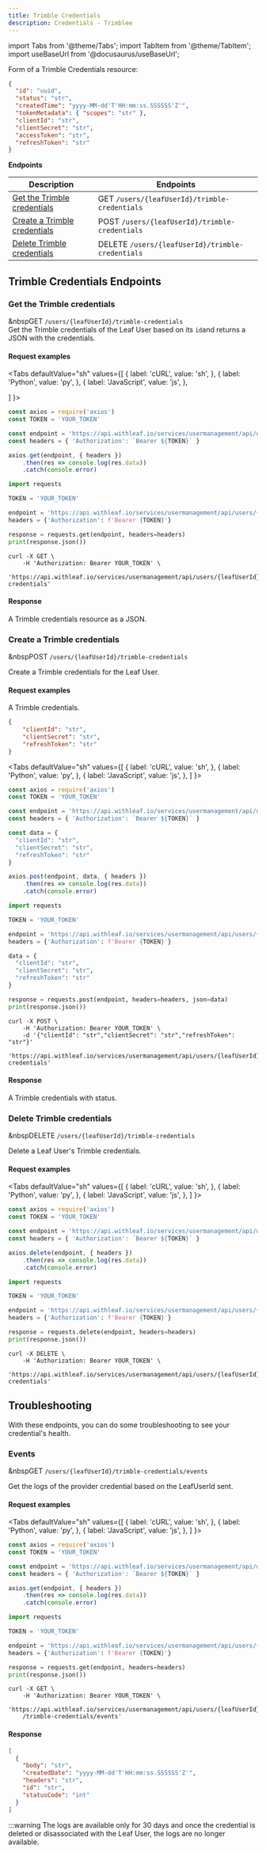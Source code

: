 ```yaml
---
title: Trimble Credentials
description: Credentials - Trimblee
---
```


import Tabs from '@theme/Tabs';
import TabItem from '@theme/TabItem';
import useBaseUrl from '@docusaurus/useBaseUrl';


[1]: #get-the-trimble-credentials
[2]: #create-a-trimble-credentials
[3]: #delete-trimble-credentials

Form of a Trimble Credentials resource:

```json
{
  "id": "uuid",
  "status": "str",
  "createdTime": "yyyy-MM-dd'T'HH:mm:ss.SSSSSS'Z'",
  "tokenMetadata": { "scopes": "str" },
  "clientId": "str",
  "clientSecret": "str",
  "accessToken": "str",
  "refreshToken": "str"
}
```

**Endpoints**

Description | Endpoints
--- | ---
[Get the Trimble credentials][1] | <span class="badge badge--success">GET</span> `/users/{leafUserId}/trimble-credentials`
[Create a Trimble credentials][2] | <span class="badge badge--warning">POST</span> `/users/{leafUserId}/trimble-credentials`
[Delete Trimble credentials][3] | <span class="badge badge--danger">DELETE</span> `/users/{leafUserId}/trimble-credentials`



## Trimble Credentials Endpoints

### Get the Trimble credentials
&nbsp<span class="badge badge--success">GET</span> `/users/{leafUserId}/trimble-credentials`  
Get the Trimble credentials of the Leaf User based on its `id`and returns a JSON with the credentials.

#### Request examples
<Tabs
  defaultValue="sh"
  values={[
    { label: 'cURL', value: 'sh', },
    { label: 'Python', value: 'py', },
    { label: 'JavaScript', value: 'js', },
    
    
  ]
}>
  <TabItem value="js">

  ```js
  const axios = require('axios')
  const TOKEN = 'YOUR_TOKEN'

  const endpoint = 'https://api.withleaf.io/services/usermanagement/api/users/{leafUserId}/trimble-credentials'
  const headers = { 'Authorization': `Bearer ${TOKEN}` }

  axios.get(endpoint, { headers })
      .then(res => console.log(res.data))
      .catch(console.error)
  ```

  </TabItem>
  <TabItem value="py">

  ```py
  import requests

  TOKEN = 'YOUR_TOKEN'

  endpoint = 'https://api.withleaf.io/services/usermanagement/api/users/{leafUserId}/trimble-credentials'
  headers = {'Authorization': f'Bearer {TOKEN}'}

  response = requests.get(endpoint, headers=headers)
  print(response.json())
  ```

  </TabItem>
  <TabItem value="sh">

  ```shell
  curl -X GET \
      -H 'Authorization: Bearer YOUR_TOKEN' \
      'https://api.withleaf.io/services/usermanagement/api/users/{leafUserId}/trimble-credentials'
  ```

  </TabItem>
</Tabs>

#### Response
A Trimble credentials resource as a JSON.


### Create a Trimble credentials
&nbsp<span class="badge badge--warning">POST</span> `/users/{leafUserId}/trimble-credentials`  

Create a Trimble credentials for the Leaf User.

#### Request examples
A Trimble credentials.

```json
{
    "clientId": "str",
    "clientSecret": "str",
    "refreshToken": "str"
}
```

<Tabs
  defaultValue="sh"
  values={[
    { label: 'cURL', value: 'sh', },
    { label: 'Python', value: 'py', },
    { label: 'JavaScript', value: 'js', },
  ]
}>
  <TabItem value="js">

  ```js
  const axios = require('axios')
  const TOKEN = 'YOUR_TOKEN'

  const endpoint = 'https://api.withleaf.io/services/usermanagement/api/users/{leafUserId}/trimble-credentials'
  const headers = { 'Authorization': `Bearer ${TOKEN}` }

  const data = {
    "clientId": "str",
    "clientSecret": "str",
    "refreshToken": "str"
  }

  axios.post(endpoint, data, { headers })
      .then(res => console.log(res.data))
      .catch(console.error)
  ```

  </TabItem>
  <TabItem value="py">

  ```py
  import requests

  TOKEN = 'YOUR_TOKEN'

  endpoint = 'https://api.withleaf.io/services/usermanagement/api/users/{leafUserId}/trimble-credentials'
  headers = {'Authorization': f'Bearer {TOKEN}'}

  data = {
    "clientId": "str",
    "clientSecret": "str",
    "refreshToken": "str"
  }

  response = requests.post(endpoint, headers=headers, json=data)
  print(response.json())
  ```

  </TabItem>
  <TabItem value="sh">

  ```shell
  curl -X POST \
      -H 'Authorization: Bearer YOUR_TOKEN' \
      -d '{"clientId": "str","clientSecret": "str","refreshToken": "str"}'
      'https://api.withleaf.io/services/usermanagement/api/users/{leafUserId}/trimble-credentials'
  ```

  </TabItem>
</Tabs>


#### Response
A Trimble credentials with status.

### Delete Trimble credentials
&nbsp<span class="badge badge--danger">DELETE</span> `/users/{leafUserId}/trimble-credentials`  

Delete a Leaf User's Trimble credentials.

#### Request examples
<Tabs
  defaultValue="sh"
  values={[
    { label: 'cURL', value: 'sh', },
    { label: 'Python', value: 'py', },
    { label: 'JavaScript', value: 'js', },
  ]
}>
  <TabItem value="js">

  ```js
  const axios = require('axios')
  const TOKEN = 'YOUR_TOKEN'

  const endpoint = 'https://api.withleaf.io/services/usermanagement/api/users/{leafUserId}/trimble-credentials'
  const headers = { 'Authorization': `Bearer ${TOKEN}` }

  axios.delete(endpoint, { headers })
      .then(res => console.log(res.data))
      .catch(console.error)
  ```

  </TabItem>
  <TabItem value="py">

  ```py
  import requests

  TOKEN = 'YOUR_TOKEN'

  endpoint = 'https://api.withleaf.io/services/usermanagement/api/users/{leafUserId}/trimble-credentials'
  headers = {'Authorization': f'Bearer {TOKEN}'}

  response = requests.delete(endpoint, headers=headers)
  print(response.json())
  ```

  </TabItem>
  <TabItem value="sh">

  ```shell
  curl -X DELETE \
      -H 'Authorization: Bearer YOUR_TOKEN' \
      'https://api.withleaf.io/services/usermanagement/api/users/{leafUserId}/trimble-credentials'
  ```

  </TabItem>
</Tabs>

## Troubleshooting
With these endpoints, you can do some troubleshooting to see your credential's health.

### Events

&nbsp<span class="badge badge--success">GET</span> `/users/{leafUserId}/trimble-credentials/events`

Get the logs of the provider credential based on the LeafUserId sent.

#### Request examples
<Tabs
  defaultValue="sh"
  values={[
    { label: 'cURL', value: 'sh', },
    { label: 'Python', value: 'py', },
    { label: 'JavaScript', value: 'js', },
  ]
}>
  <TabItem value="js">

  ```js
  const axios = require('axios')
  const TOKEN = 'YOUR_TOKEN'

  const endpoint = 'https://api.withleaf.io/services/usermanagement/api/users/{leafUserId}/trimble-credentials/events'
  const headers = { 'Authorization': `Bearer ${TOKEN}` }

  axios.get(endpoint, { headers })
      .then(res => console.log(res.data))
      .catch(console.error)
  ```

  </TabItem>
  <TabItem value="py">

  ```py
  import requests

  TOKEN = 'YOUR_TOKEN'

  endpoint = 'https://api.withleaf.io/services/usermanagement/api/users/{leafUserId}/trimble-credentials/events'
  headers = {'Authorization': f'Bearer {TOKEN}'}

  response = requests.get(endpoint, headers=headers)
  print(response.json())
  ```

  </TabItem>
  <TabItem value="sh">

  ```shell
  curl -X GET \
      -H 'Authorization: Bearer YOUR_TOKEN' \
      'https://api.withleaf.io/services/usermanagement/api/users/{leafUserId}
      /trimble-credentials/events'
  ```

  </TabItem>
</Tabs>

#### Response

```json
[
  {
    "body": "str",
    "createdDate": "yyyy-MM-dd'T'HH:mm:ss.SSSSSS'Z'",
    "headers": "str",
    "id": "str",
    "statusCode": "int"
  }
]
```

:::warning
The logs are available only for 30 days and once the credential is deleted or disassociated with the Leaf User, the logs are no longer available.